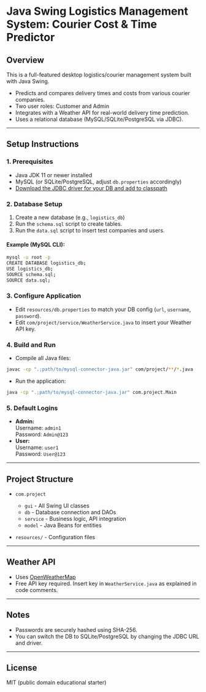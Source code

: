 # Java Swing Logistics Management System: Courier Cost & Time Predictor

## Overview
This is a full-featured desktop logistics/courier management system built with Java Swing.
- Predicts and compares delivery times and costs from various courier companies.
- Two user roles: Customer and Admin
- Integrates with a Weather API for real-world delivery time prediction.
- Uses a relational database (MySQL/SQLite/PostgreSQL via JDBC).

---

## Setup Instructions

### 1. Prerequisites

- Java JDK 11 or newer installed
- MySQL (or SQLite/PostgreSQL, adjust `db.properties` accordingly)
- [Download the JDBC driver for your DB and add to classpath](https://dev.mysql.com/downloads/connector/j/)

### 2. Database Setup

1. Create a new database (e.g., `logistics_db`)
2. Run the `schema.sql` script to create tables.
3. Run the `data.sql` script to insert test companies and users.

#### Example (MySQL CLI):

```sh
mysql -u root -p
CREATE DATABASE logistics_db;
USE logistics_db;
SOURCE schema.sql;
SOURCE data.sql;
```

### 3. Configure Application

- Edit `resources/db.properties` to match your DB config (`url`, `username`, `password`).
- Edit `com/project/service/WeatherService.java` to insert your Weather API key.

### 4. Build and Run

- Compile all Java files:

```sh
javac -cp ".;path/to/mysql-connector-java.jar" com/project/**/*.java
```

- Run the application:

```sh
java -cp ".;path/to/mysql-connector-java.jar" com.project.Main
```

### 5. Default Logins

- **Admin:**  
  Username: `admin1`  
  Password: `Admin@123`
- **User:**  
  Username: `user1`  
  Password: `User@123`

---

## Project Structure

- `com.project`  
  - `gui` - All Swing UI classes  
  - `db` - Database connection and DAOs  
  - `service` - Business logic, API integration  
  - `model` - Java Beans for entities

- `resources/` - Configuration files

---

## Weather API

- Uses [OpenWeatherMap](https://openweathermap.org/current)
- Free API key required. Insert key in `WeatherService.java` as explained in code comments.

---

## Notes

- Passwords are securely hashed using SHA-256.
- You can switch the DB to SQLite/PostgreSQL by changing the JDBC URL and driver.

---

## License

MIT (public domain educational starter)
